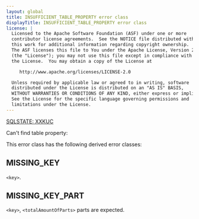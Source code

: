 ```yaml
---
layout: global
title: INSUFFICIENT_TABLE_PROPERTY error class
displayTitle: INSUFFICIENT_TABLE_PROPERTY error class
license: |
  Licensed to the Apache Software Foundation (ASF) under one or more
  contributor license agreements.  See the NOTICE file distributed with
  this work for additional information regarding copyright ownership.
  The ASF licenses this file to You under the Apache License, Version 2.0
  (the "License"); you may not use this file except in compliance with
  the License.  You may obtain a copy of the License at

     http://www.apache.org/licenses/LICENSE-2.0

  Unless required by applicable law or agreed to in writing, software
  distributed under the License is distributed on an "AS IS" BASIS,
  WITHOUT WARRANTIES OR CONDITIONS OF ANY KIND, either express or implied.
  See the License for the specific language governing permissions and
  limitations under the License.
---
```


[SQLSTATE: XXKUC](sql-error-conditions-sqlstates.html#class-xx-internal-error)

Can't find table property:

This error class has the following derived error classes:

## MISSING_KEY

`<key>`.

## MISSING_KEY_PART

`<key>`, `<totalAmountOfParts>` parts are expected.
